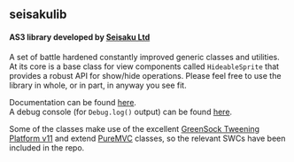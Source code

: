 ## seisakulib
#### AS3 library developed by [Seisaku Ltd](http://www.seisaku.co.uk)
A set of battle hardened constantly improved generic classes and utilities. At its core is a base class for view components called `HideableSprite` that provides a robust API for show/hide operations. Please feel free to use the library in whole, or in part, in anyway you see fit.

Documentation can be found [here](http://www.seisaku.co.uk/docs).  
A debug console (for `Debug.log()` output) can be found [here](http://www.seisaku.co.uk/console).

Some of the classes make use of the excellent [GreenSock Tweening Platform v11](http://www.greensock.com/v11/) and extend [PureMVC](http://trac.puremvc.org/PureMVC_AS3/wiki/Downloads) classes, so the relevant SWCs have been included in the repo.
